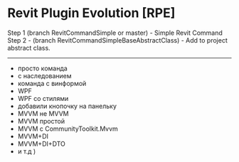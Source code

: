 # Revit Plugin Evolution [RPE]
Step 1 (branch RevitCommandSimple or master) - Simple Revit Command
Step 2 - (branch RevitCommandSimpleBaseAbstractClass) - Add to project abstract class.

------------
- просто команда
- с наследованием
- команда с винформой
- WPF
- WPF со стилями
- добавили кнопочку на панельку
- MVVM не MVVM
- MVVM простой
- MVVM с CommunityToolkit.Mvvm
- MVVM+DI
- MVVM+DI+DTO
- и т.д )
